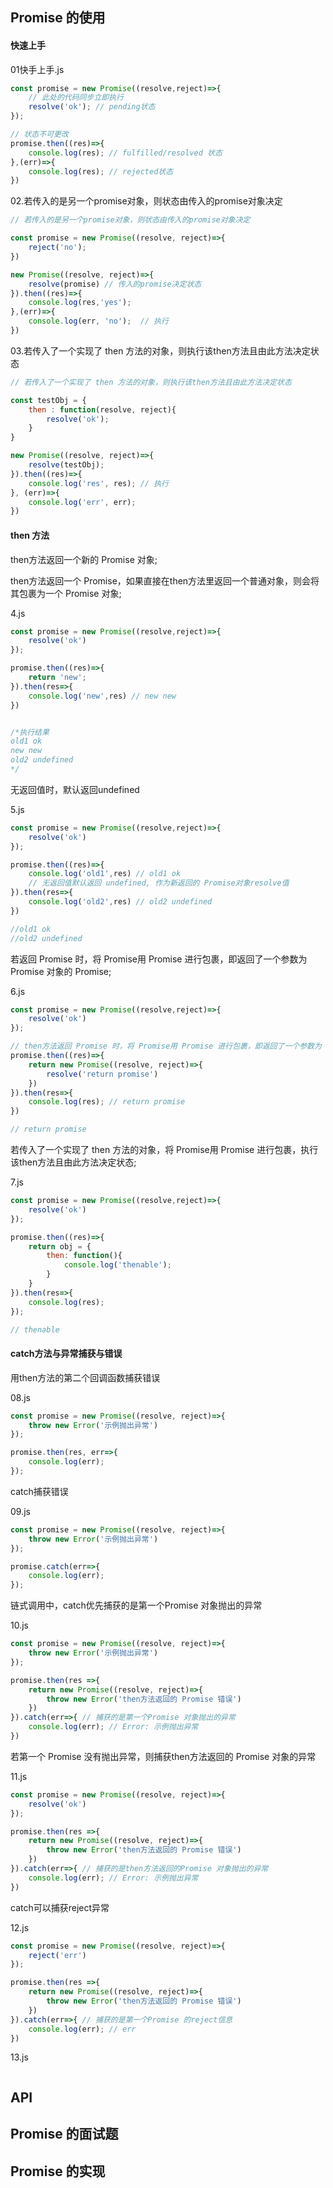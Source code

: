 
## Promise 的使用

#### 快速上手

01快手上手.js

```javascript
const promise = new Promise((resolve,reject)=>{
    // 此处的代码同步立即执行
    resolve('ok'); // pending状态
});

// 状态不可更改
promise.then((res)=>{
    console.log(res); // fulfilled/resolved 状态
},(err)=>{
    console.log(res); // rejected状态
})
```

02.若传入的是另一个promise对象，则状态由传入的promise对象决定 

```javascript
// 若传入的是另一个promise对象，则状态由传入的promise对象决定 

const promise = new Promise((resolve, reject)=>{
    reject('no');
})

new Promise((resolve, reject)=>{
    resolve(promise) // 传入的promise决定状态
}).then((res)=>{
    console.log(res,'yes');
},(err)=>{
    console.log(err, 'no');  // 执行
})
```

03.若传入了一个实现了 then 方法的对象，则执行该then方法且由此方法决定状态

```javascript
// 若传入了一个实现了 then 方法的对象，则执行该then方法且由此方法决定状态

const testObj = {
    then : function(resolve, reject){
        resolve('ok');
    }
}

new Promise((resolve, reject)=>{
    resolve(testObj);
}).then((res)=>{
    console.log('res', res); // 执行
}, (err)=>{
    console.log('err', err);
})
```

#### then 方法

then方法返回一个新的 Promise 对象;

then方法返回一个 Promise，如果直接在then方法里返回一个普通对象，则会将其包裹为一个 Promise 对象;

4.js
```javascript
const promise = new Promise((resolve,reject)=>{
    resolve('ok')
});

promise.then((res)=>{
    return 'new';
}).then(res=>{
    console.log('new',res) // new new
})


/*执行结果
old1 ok
new new
old2 undefined
*/
```
无返回值时，默认返回undefined

5.js

```javascript
const promise = new Promise((resolve,reject)=>{
    resolve('ok')
});

promise.then((res)=>{
    console.log('old1',res) // old1 ok
    // 无返回值默认返回 undefined, 作为新返回的 Promise对象resolve值
}).then(res=>{
    console.log('old2',res) // old2 undefined
})

//old1 ok
//old2 undefined
```

若返回 Promise 时，将 Promise用 Promise 进行包裹，即返回了一个参数为 Promise 对象的 Promise;

6.js

```javascript
const promise = new Promise((resolve,reject)=>{
    resolve('ok')
});

// then方法返回 Promise 时，将 Promise用 Promise 进行包裹，即返回了一个参数为 Promise 对象的 Promise
promise.then((res)=>{
    return new Promise((resolve, reject)=>{
        resolve('return promise')
    })
}).then(res=>{
    console.log(res); // return promise
})

// return promise
```

若传入了一个实现了 then 方法的对象，将 Promise用 Promise 进行包裹，执行该then方法且由此方法决定状态;

7.js

```javascript
const promise = new Promise((resolve,reject)=>{
    resolve('ok')
});

promise.then((res)=>{
    return obj = {
        then: function(){
            console.log('thenable');
        }
    }
}).then(res=>{
    console.log(res);
});

// thenable
```

#### catch方法与异常捕获与错误

用then方法的第二个回调函数捕获错误

08.js

```javascript
const promise = new Promise((resolve, reject)=>{
    throw new Error('示例抛出异常')
});

promise.then(res, err=>{
    console.log(err);
});
```
catch捕获错误

09.js

```javascript
const promise = new Promise((resolve, reject)=>{
    throw new Error('示例抛出异常')
});

promise.catch(err=>{
    console.log(err);
});
```

链式调用中，catch优先捕获的是第一个Promise 对象抛出的异常

10.js
```javascript
const promise = new Promise((resolve, reject)=>{
    throw new Error('示例抛出异常')
});

promise.then(res =>{
    return new Promise((resolve, reject)=>{
        throw new Error('then方法返回的 Promise 错误')
    })
}).catch(err=>{ // 捕获的是第一个Promise 对象抛出的异常
    console.log(err); // Error: 示例抛出异常
})
```

若第一个 Promise 没有抛出异常，则捕获then方法返回的 Promise 对象的异常

11.js

```javascript
const promise = new Promise((resolve, reject)=>{
    resolve('ok')
});

promise.then(res =>{
    return new Promise((resolve, reject)=>{
        throw new Error('then方法返回的 Promise 错误')
    })
}).catch(err=>{ // 捕获的是then方法返回的Promise 对象抛出的异常
    console.log(err); // Error: 示例抛出异常
})
```
catch可以捕获reject异常

12.js

```javascript
const promise = new Promise((resolve, reject)=>{
    reject('err')
});

promise.then(res =>{
    return new Promise((resolve, reject)=>{
        throw new Error('then方法返回的 Promise 错误')
    })
}).catch(err=>{ // 捕获的是第一个Promise 的reject信息
    console.log(err); // err
})

```


13.js

```javascript

```
## API




## Promise 的面试题

## Promise 的实现